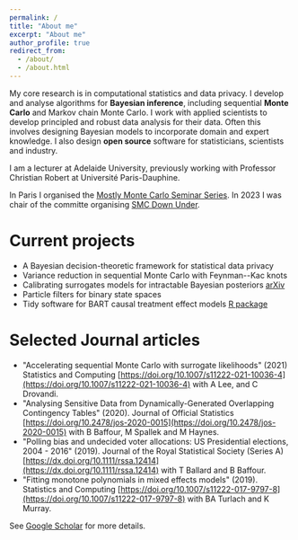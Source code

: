 ```yaml
---
permalink: /
title: "About me"
excerpt: "About me"
author_profile: true
redirect_from: 
  - /about/
  - /about.html
---
```


My core research is in computational statistics and data privacy. I develop and analyse algorithms for __Bayesian inference__, including sequential __Monte Carlo__ and Markov chain Monte Carlo. I work with applied scientists to develop principled and robust data analysis for their data. Often this involves designing Bayesian models to incorporate domain and expert knowledge. I also design __open source__ software for statisticians, scientists and industry.

I am a lecturer at Adelaide University, previously working with Professor Christian Robert at Université Paris-Dauphine. 

In Paris I organised the [Mostly Monte Carlo Seminar Series](https://bonstats.github.io/mostlymontecarlo/). In 2023 I was chair of the committe organising [SMC Down Under](https://research.qut.edu.au/qutcds/events/smc-down-under-23/).

Current projects
=====
* A Bayesian decision-theoretic framework for statistical data privacy
* Variance reduction in sequential Monte Carlo with Feynman--Kac knots
* Calibrating surrogates models for intractable Bayesian posteriors [arXiv](https://arxiv.org/abs/2211.05357)
* Particle filters for binary state spaces
* Tidy software for BART causal treatment effect models [R package](https://github.com/bonStats/tidytreatment)

Selected Journal articles
=====
* "Accelerating sequential Monte Carlo with surrogate likelihoods" (2021) Statistics and Computing [https://doi.org/10.1007/s11222-021-10036-4](https://doi.org/10.1007/s11222-021-10036-4) with A Lee, and C Drovandi. 
* "Analysing Sensitive Data from Dynamically-Generated Overlapping Contingency Tables" (2020). Journal of Official Statistics [https://doi.org/10.2478/jos-2020-0015](https://doi.org/10.2478/jos-2020-0015) with B Baffour, M Spallek and M Haynes.
* "Polling bias and undecided voter allocations: US Presidential elections, 2004 - 2016" (2019). Journal of the Royal Statistical Society (Series A) [https://dx.doi.org/10.1111/rssa.12414](https://dx.doi.org/10.1111/rssa.12414) with T Ballard and B Baffour.
* "Fitting monotone polynomials in mixed effects models" (2019). Statistics and Computing [https://doi.org/10.1007/s11222-017-9797-8](https://doi.org/10.1007/s11222-017-9797-8) with BA Turlach and K Murray.

See [Google Scholar](https://scholar.google.com/citations?user=M4N18PMAAAAJ&hl=en) for more details.
